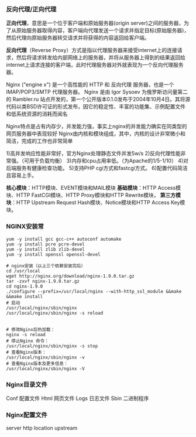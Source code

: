 

### 反向代理/正向代理

**正向代理**，意思是一个位于客户端和原始服务器(origin server)之间的服务器，为了从原始服务器取得内容，客户端向代理发送一个请求并指定目标(原始服务器)，然后代理向原始服务器转交请求并将获得的内容返回给客户端。

**反向代理**（Reverse Proxy）方式是指以代理服务器来接受internet上的连接请求，然后将请求转发给内部网络上的服务器，并将从服务器上得到的结果返回给internet上请求连接的客户端，此时代理服务器对外就表现为一个反向代理服务器。

Nginx ("engine x") 是一个高性能的 HTTP 和 反向代理 服务器，也是一个 IMAP/POP3/SMTP 代理服务器。 Nginx 是由 Igor Sysoev 为俄罗斯访问量第二的 Rambler.ru 站点开发的，第一个公开版本0.1.0发布于2004年10月4日。其将源代码以类BSD许可证的形式发布，因它的稳定性、丰富的功能集、示例配置文件和低系统资源的消耗而闻名

Nginx特点是占有内存少，并发能力强，事实上nginx的并发能力确实在同类型的网页服务器中表现较好
Nginx由内核和模块组成，其中，内核的设计非常微小和简洁，完成的工作也非常简单

1)高并发响应性能非常好，官方Nginx处理静态文件并发5w/s
2)反向代理性能非常强。（可用于负载均衡）
3)内存和cpu占用率低。（为Apache的1/5-1/10）
4)对后端服务有健康检查功能。
5)支持PHP cgi方式和fastcgi方式。
6)配置代码简洁且容易上手。

**核心模块**：HTTP模块、EVENT模块和MAIL模块
**基础模块**：HTTP Access模块、HTTP FastCGI模块、HTTP Proxy模块和HTTP Rewrite模块，
**第三方模块**：HTTP Upstream Request Hash模块、Notice模块和HTTP Access Key模块。

### NGINX安装常

```shell
yum -y install gcc gcc-c++ autoconf automake
yum -y install pcre pcre-devel
yum -y install zlib zlib-devel
yum -y install openssl openssl-devel

# nginx安装（以上三个依赖安装完后）
cd /usr/local
wget http://nginx.org/download/nginx-1.9.0.tar.gz
tar -zxvf nginx-1.9.0.tar.gz
cd nginx-1.9.0
./configure --prefix=/usr/local/nginx --with-http_ssl_module &&make &&make install
# 启动
/usr/local/nginx/sbin/nginx
/usr/local/nginx/sbin/nginx -s reload


# 修改Nginx后热加载：  
nginx -s reload
# 停止Nginx 命令： 
/usr/local/nginx/sbin/nginx -s stop
# 查看Nginx版本：  
/usr/local/nginx/sbin/nginx -v
# 查看Nginx版本及更多信息：
/usr/local/nginx/sbin/nginx -V

```

### Nginx目录文件

Conf  配置文件
Html   网页文件
Logs   日志文件
Sbin    二进制程序

### Nginx配置文件

server
http
location
upstream


